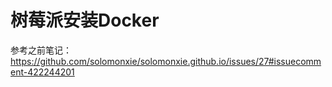 # 树莓派安装Docker

参考之前笔记：https://github.com/solomonxie/solomonxie.github.io/issues/27#issuecomment-422244201

